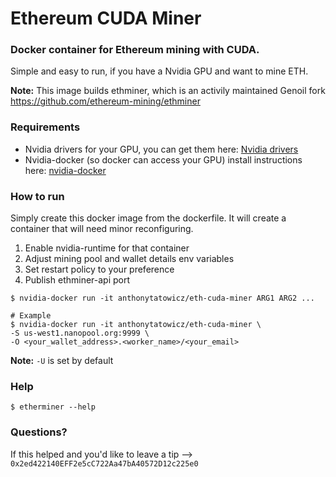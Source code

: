 # Ethereum CUDA Miner


### Docker container for Ethereum mining with CUDA.

Simple and easy to run, if you have a Nvidia GPU and want to mine ETH.

**Note:** This image builds ethminer, which is an activily maintained Genoil fork <https://github.com/ethereum-mining/ethminer>

### Requirements
- Nvidia drivers for your GPU, you can get them here: [Nvidia drivers](http://www.nvidia.com/Download/index.aspx)
- Nvidia-docker (so docker can access your GPU) install instructions here: [nvidia-docker](https://docs.nvidia.com/datacenter/cloud-native/container-toolkit/install-guide.html)

### How to run
Simply create this docker image from the dockerfile. It will create a container that will need minor reconfiguring.
1. Enable nvidia-runtime for that container
2. Adjust mining pool and wallet details env variables
3. Set restart policy to your preference
4. Publish ethminer-api port

```
$ nvidia-docker run -it anthonytatowicz/eth-cuda-miner ARG1 ARG2 ...

# Example
$ nvidia-docker run -it anthonytatowicz/eth-cuda-miner \
-S us-west1.nanopool.org:9999 \
-O <your_wallet_address>.<worker_name>/<your_email>
```

**Note:** `-U` is set by default

### Help
`$ etherminer --help`

### Questions?
If this helped and you'd like to leave a tip --> `0x2ed422140EFF2e5cC722Aa47bA40572D12c225e0`
